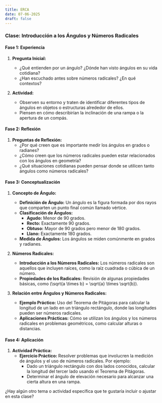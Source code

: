 ```yaml
---
title: ERCA 
date: 07-06-2025
draft: false
---
```


### Clase: Introducción a los Ángulos y Números Radicales

#### Fase 1: Experiencia

1. **Pregunta Inicial:**
   - ¿Qué entienden por un ángulo? ¿Dónde han visto ángulos en su vida cotidiana?
   - ¿Han escuchado antes sobre números radicales? ¿En qué contextos?

2. **Actividad:**
   - Observen su entorno y traten de identificar diferentes tipos de ángulos en objetos o estructuras alrededor de ellos.
   - Piensen en cómo describirían la inclinación de una rampa o la apertura de un compás.

#### Fase 2: Reflexión

1. **Preguntas de Reflexión:**
   - ¿Por qué creen que es importante medir los ángulos en grados o radianes?
   - ¿Cómo creen que los números radicales pueden estar relacionados con los ángulos en geometría?
   - ¿Qué situaciones cotidianas pueden pensar donde se utilicen tanto ángulos como números radicales?

#### Fase 3: Conceptualización

1. **Concepto de Ángulo:**
   - **Definición de Ángulo:** Un ángulo es la figura formada por dos rayos que comparten un punto final común llamado vértice.
   - **Clasificación de Ángulos:**
     - **Agudo:** Menor de 90 grados.
     - **Recto:** Exactamente 90 grados.
     - **Obtuso:** Mayor de 90 grados pero menor de 180 grados.
     - **Llano:** Exactamente 180 grados.
   - **Medida de Ángulos:** Los ángulos se miden comúnmente en grados y radianes.

2. **Números Radicales:**
   - **Introducción a los Números Radicales:** Los números radicales son aquellos que incluyen raíces, como la raíz cuadrada o cúbica de un número.
   - **Propiedades de los Radicales:** Revisión de algunas propiedades básicas, como \(\sqrt{a \times b} = \sqrt{a} \times \sqrt{b}\).

3. **Relación entre Ángulos y Números Radicales:**
   - **Ejemplo Práctico:** Uso del Teorema de Pitágoras para calcular la longitud de un lado en un triángulo rectángulo, donde las longitudes pueden ser números radicales.
   - **Aplicaciones Prácticas:** Cómo se utilizan los ángulos y los números radicales en problemas geométricos, como calcular alturas o distancias.

#### Fase 4: Aplicación

1. **Actividad Práctica:**
   - **Ejercicio Práctico:** Resolver problemas que involucren la medición de ángulos y el uso de números radicales. Por ejemplo:
     - Dado un triángulo rectángulo con dos lados conocidos, calcular la longitud del tercer lado usando el Teorema de Pitágoras.
     - Determinar el ángulo de elevación necesario para alcanzar una cierta altura en una rampa.

¿Hay algún otro tema o actividad específica que te gustaría incluir o ajustar en esta clase?